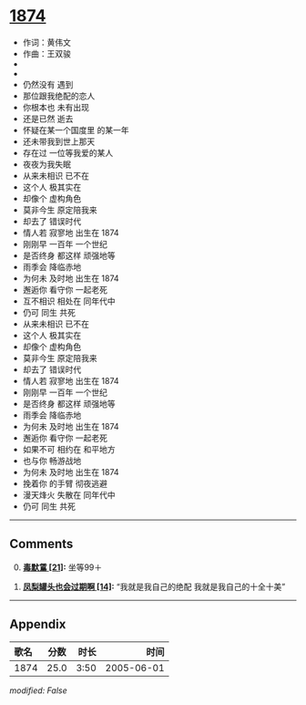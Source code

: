 # [1874](https://music.163.com/song?id=66226)

* 作词：黄伟文
* 作曲：王双骏
*
*
* 仍然没有 遇到
* 那位跟我绝配的恋人
* 你根本也 未有出现
* 还是已然 逝去
* 怀疑在某一个国度里 的某一年
* 还未带我到世上那天
* 存在过 一位等我爱的某人
* 夜夜为我失眠
* 从来未相识 已不在
* 这个人 极其实在
* 却像个 虚构角色
* 莫非今生 原定陪我来
* 却去了 错误时代
* 情人若 寂寥地 出生在 1874
* 刚刚早 一百年 一个世纪
* 是否终身 都这样 顽强地等
* 雨季会 降临赤地
* 为何未 及时地 出生在 1874
* 邂逅你 看守你 一起老死
* 互不相识 相处在 同年代中
* 仍可 同生 共死
* 从来未相识 已不在
* 这个人 极其实在
* 却像个 虚构角色
* 莫非今生 原定陪我来
* 却去了 错误时代
* 情人若 寂寥地 出生在 1874
* 刚刚早 一百年 一个世纪
* 是否终身 都这样 顽强地等
* 雨季会 降临赤地
* 为何未 及时地 出生在 1874
* 邂逅你 看守你 一起老死
* 如果不可 相约在 和平地方
* 也与你 畅游战地
* 为何未 及时地 出生在 1874
* 挽着你 的手臂 彻夜逃避
* 漫天烽火 失散在 同年代中
* 仍可 同生 共死


---

## Comments
0. **[毒默鵀 \[21\]](https://music.163.com/#/user/home?id=556318019):** 坐等99＋

1. **[凤梨罐头也会过期啊 \[14\]](https://music.163.com/#/user/home?id=352918935):** “我就是我自己的绝配 我就是我自己的十全十美”



---

## Appendix

|歌名|分数|时长|时间|
|:---|:---:|---:|---:|
|1874|25.0|3:50|2005-06-01

*modified: False*